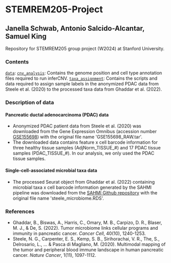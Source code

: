# STEMREM205-Project
## Janella Schwab, Antonio Salcido-Alcantar, Samuel King

Repository for STEMREM205 group project (W2024) at Stanford University. <br>

### Contents

[`data`](link):
[`cnv_analysis`](https://github.com/janeschwab/STEMREM205-Project/tree/main/cnv_analysis): Contains the genome position and cell type annotation files required to run inferCNV.
[`taxa_assignment`](https://github.com/janeschwab/STEMREM205-Project/tree/main/taxa_assignment): Contains the scripts and data required to assign sample labels in the anonymized PDAC data from Steele et al. (2020) to the processed taxa data from Ghaddar et al. (2022).

### Description of data
#### Pancreatic ductal adenocarcinoma (PDAC) data
-  Anonymized PDAC patient data from Steele et al. (2020) was downloaded from the Gene Expression Omnibus (accession number [GSE155698](https://www.ncbi.nlm.nih.gov/geo/query/acc.cgi?acc=GSE155698)) with the original file name 'GSE155698_RAW.tar'.
-  The downloaded data contains feature x cell barcode information for three healthy tissue samples (AdjNorm_TISSUE_#) and 17 PDAC tissue samples (PDAC_TISSUE_#). In our analysis, we only used the PDAC tissue samples.
#### Single-cell-associated microbial taxa data
- The processed Seurat object from Ghaddar et al. (2022) containing microbial taxa x cell barcode information generated by the SAHMI pipeline was downloaded from the [SAHMI Github repository](https://github.com/sjdlabgroup/SAHMI/tree/main/PDAC%20data) with the original file name 'steele_microbiome.RDS'.

### References
- Ghaddar, B., Biswas, A., Harris, C., Omary, M. B., Carpizo, D. R., Blaser, M. J., & De, S. (2022). Tumor microbiome links cellular programs and immunity in pancreatic cancer. *Cancer Cell*, 40(10), 1240-1253.
- Steele, N. G., Carpenter, E. S., Kemp, S. B., Sirihorachai, V. R., The, S., Delrosario, L., ... & Pasca di Magliano, M. (2020). Multimodal mapping of the tumor and peripheral blood immune landscape in human pancreatic cancer. *Nature Cancer*, 1(11), 1097-1112.

